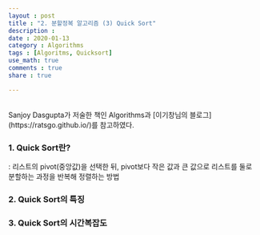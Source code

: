 ```yaml
---
layout : post
title : "2. 분할정복 알고리즘 (3) Quick Sort"
description :
date : 2020-01-13
category : Algorithms
tags : [Algoritms, Quicksort]
use_math: true
comments : true
share : true

---
```


<br/>
Sanjoy Dasgupta가 저술한 책인 Algorithms과 [이기창님의 블로그](https://ratsgo.github.io/)를 참고하였다.

<br/>

### 1. Quick Sort란?

: 리스트의 pivot(중앙값)을 선택한 뒤, pivot보다 작은 값과 큰 값으로 리스트를 둘로 분할하는 과정을 반복해 정렬하는 방법





### 2. Quick Sort의 특징





### 3. Quick Sort의 시간복잡도